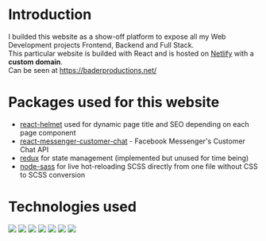 # Introduction

I builded this website as a show-off platform to expose all my Web Development projects Frontend, Backend and Full Stack.<br> This particular website is builded with React and is hosted on [Netlify](https://www.netlify.com/) with a **custom domain**.<br>
Can be seen at https://baderproductions.net/

# Packages used for this website

- [react-helmet](https://www.npmjs.com/package/react-helmet) used for dynamic page title and SEO
  depending on each page component
- [react-messenger-customer-chat](https://www.npmjs.com/package/react-messenger-customer-chat) - Facebook Messenger's Customer Chat API
- [redux](https://www.npmjs.com/package/redux) for state management (implemented but unused for time being)
- [node-sass](https://www.npmjs.com/package/node-sass) for live hot-reloading SCSS directly from one file without CSS to SCSS conversion

# Technologies used

![](http://i.epvpimg.com/lxJHaab.png) ![](http://i.epvpimg.com/161Wbab.png) ![](http://i.epvpimg.com/sc20bab.png) ![](http://i.epvpimg.com/mduSeab.png) ![](https://i.epvpimg.com/Ej2ceab.png) ![](http://i.epvpimg.com/Ixvvfab.png) ![](http://i.epvpimg.com/j1Ycgab.png)
